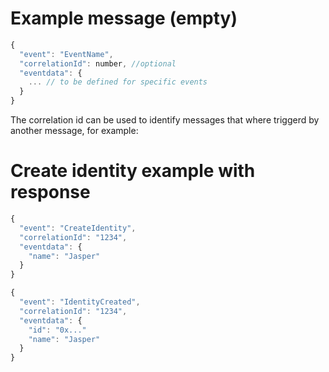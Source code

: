
# Example message (empty)
```javascript
{
  "event": "EventName",
  "correlationId": number, //optional
  "eventdata": {
    ... // to be defined for specific events
  }
}
```
The correlation id can be used to identify messages that where triggerd by another message, for example:

# Create identity example with response
```javascript
{
  "event": "CreateIdentity",
  "correlationId": "1234",
  "eventdata": {
    "name": "Jasper"
  }
}

{
  "event": "IdentityCreated",
  "correlationId": "1234",
  "eventdata": {
    "id": "0x..."
    "name": "Jasper"
  }
}

```
